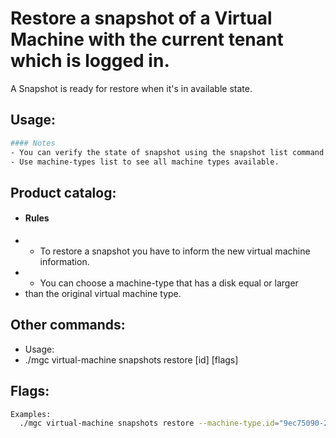 # Restore a snapshot of a Virtual Machine with the current tenant which is logged in. </br>
A Snapshot is ready for restore when it's in available state.

## Usage:
```bash
#### Notes
- You can verify the state of snapshot using the snapshot list command.
- Use machine-types list to see all machine types available.
```

## Product catalog:
- #### Rules
- - To restore a snapshot  you have to inform the new virtual machine information.
- - You can choose a machine-type that has a disk equal or larger
- than the original virtual machine type.

## Other commands:
- Usage:
- ./mgc virtual-machine snapshots restore [id] [flags]

## Flags:
```bash
Examples:
  ./mgc virtual-machine snapshots restore --machine-type.id="9ec75090-2872-4f51-8111-53d05d96d2c6" --machine-type.name="some_resource_name" --network.associate-public-ip=true --network.nic.security-groups='[{"id":"9ec75090-2872-4f51-8111-53d05d96d2c6"}]' --network.vpc.id="9ec75090-2872-4f51-8111-53d05d96d2c6" --network.vpc.name="some_resource_name"
```

